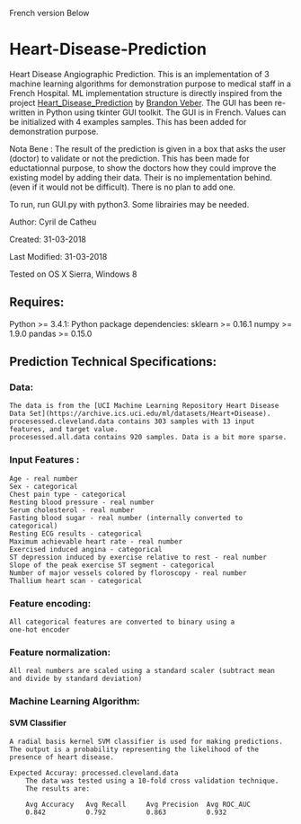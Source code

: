 French version Below

# Heart-Disease-Prediction
Heart Disease Angiographic Prediction.
This is an implementation of 3 machine learning algorithms for demonstration purpose to medical staff in a French Hospital.
ML implementation structure is directly inspired from the project [Heart_Disease_Prediction](https://github.com/bveber/Heart_Disease_Prediction) by [Brandon Veber](https://github.com/bveber). 
The GUI has been re-written in Python using tkinter GUI toolkit. 
The GUI is in French. Values can be initialized with 4 examples samples. This has been added for demonstration purpose.

Nota Bene : The result of the prediction is given in a box that asks the user (doctor) to validate or not the prediction. This has been made for eductationnal purpose, to show the doctors how they could improve the existing model by adding their data. Their is no implementation behind. (even if it would not be difficult). There is no plan to add one.

To run, run GUI.py with python3. Some librairies may be needed.

Author: Cyril de Catheu 

Created: 31-03-2018 

Last Modified: 31-03-2018 

Tested on OS X Sierra, Windows 8 

## Requires:
Python >= 3.4.1:
	Python package dependencies:
		sklearn >= 0.16.1
		numpy   >= 1.9.0
		pandas  >= 0.15.0 

## Prediction Technical Specifications:
### Data:
	The data is from the [UCI Machine Learning Repository Heart Disease Data Set](https://archive.ics.uci.edu/ml/datasets/Heart+Disease).
	procesessed.cleveland.data contains 303 samples with 13 input features, and target value.
	procesessed.all.data contains 920 samples. Data is a bit more sparse.

 
### Input Features :
	Age - real number
	Sex - categorical
	Chest pain type - categorical
	Resting blood pressure - real number
	Serum cholesterol - real number
	Fasting blood sugar - real number (internally converted to categorical)
	Resting ECG results - categorical
	Maximum achievable heart rate - real number
	Exercised induced angina - categorical
	ST depression induced by exercise relative to rest - real number
	Slope of the peak exercise ST segment - categorical
	Number of major vessels colored by floroscopy - real number
	Thallium heart scan - categorical

### Feature encoding:
	All categorical features are converted to binary using a 
	one-hot encoder

### Feature normalization:
	All real numbers are scaled using a standard scaler (subtract mean
	and divide by standard deviation)

### Machine Learning Algorithm:
#### SVM Classifier
	A radial basis kernel SVM classifier is used for making predictions.
	The output is a probability representing the likelihood of the 
	presence of heart disease.

	Expected Accuray: processed.cleveland.data
		The data was tested using a 10-fold cross validation technique.
		The results are:

		Avg Accuracy   Avg Recall     Avg Precision  Avg ROC_AUC
		0.842          0.792          0.863          0.932
